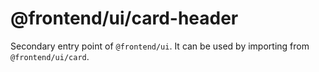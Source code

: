 # @frontend/ui/card-header

Secondary entry point of `@frontend/ui`. It can be used by importing from `@frontend/ui/card`.
